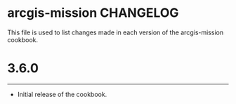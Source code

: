 # arcgis-mission CHANGELOG

This file is used to list changes made in each version of the arcgis-mission cookbook.

# 3.6.0
-------
- Initial release of the cookbook.
